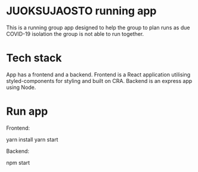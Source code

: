 # JUOKSUJAOSTO running app

This is a running group app designed to help the group to plan runs as due COVID-19 isolation the group is not able to run together.

# Tech stack

App has a frontend and a backend. Frontend is a React application utilising styled-components for styling and built on CRA. Backend is an express app using Node.

# Run app

Frontend:

yarn install
yarn start

Backend:

npm start
